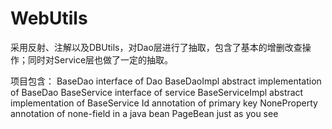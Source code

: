 # WebUtils
采用反射、注解以及DBUtils，对Dao层进行了抽取，包含了基本的增删改查操作；同时对Service层也做了一定的抽取。

项目包含：
BaseDao               interface of Dao
BaseDaoImpl           abstract implementation of BaseDao
BaseService           interface of service
BaseServiceImpl       abstract implementation of BaseService
Id                    annotation of primary key
NoneProperty          annotation of none-field in a java bean
PageBean              just as you see
